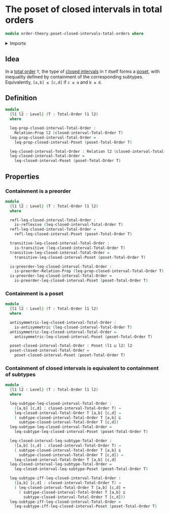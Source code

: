 # The poset of closed intervals in total orders

```agda
module order-theory.poset-closed-intervals-total-orders where
```

<details><summary>Imports</summary>

```agda
open import foundation.binary-relations
open import foundation.dependent-pair-types
open import foundation.logical-equivalences
open import foundation.subtypes
open import foundation.universe-levels

open import order-theory.closed-intervals-total-orders
open import order-theory.poset-closed-intervals-posets
open import order-theory.posets
open import order-theory.preorders
open import order-theory.total-orders
```

</details>

## Idea

In a [total order](order-theory.total-orders.md) `T`, the type of
[closed intervals](order-theory.closed-intervals-total-orders.md) in `T` itself
forms a [poset](order-theory.posets.md), with inequality defined by containment
of the corresponding subtypes. Equivalently, `[a,b] ≤ [c,d]` if `c ≤ a` and
`b ≤ d`.

## Definition

```agda
module _
  {l1 l2 : Level} (T : Total-Order l1 l2)
  where

  leq-prop-closed-interval-Total-Order :
    Relation-Prop l2 (closed-interval-Total-Order T)
  leq-prop-closed-interval-Total-Order =
    leq-prop-closed-interval-Poset (poset-Total-Order T)

  leq-closed-interval-Total-Order : Relation l2 (closed-interval-Total-Order T)
  leq-closed-interval-Total-Order =
    leq-closed-interval-Poset (poset-Total-Order T)
```

## Properties

### Containment is a preorder

```agda
module _
  {l1 l2 : Level} (T : Total-Order l1 l2)
  where

  refl-leq-closed-interval-Total-Order :
    is-reflexive (leq-closed-interval-Total-Order T)
  refl-leq-closed-interval-Total-Order =
    refl-leq-closed-interval-Poset (poset-Total-Order T)

  transitive-leq-closed-interval-Total-Order :
    is-transitive (leq-closed-interval-Total-Order T)
  transitive-leq-closed-interval-Total-Order =
    transitive-leq-closed-interval-Poset (poset-Total-Order T)

  is-preorder-leq-closed-interval-Total-Order :
    is-preorder-Relation-Prop (leq-prop-closed-interval-Total-Order T)
  is-preorder-leq-closed-interval-Total-Order =
    is-preorder-leq-closed-interval-Poset (poset-Total-Order T)
```

### Containment is a poset

```agda
module _
  {l1 l2 : Level} (T : Total-Order l1 l2)
  where

  antisymmetric-leq-closed-interval-Total-Order :
    is-antisymmetric (leq-closed-interval-Total-Order T)
  antisymmetric-leq-closed-interval-Total-Order =
    antisymmetric-leq-closed-interval-Poset (poset-Total-Order T)

  poset-closed-interval-Total-Order : Poset (l1 ⊔ l2) l2
  poset-closed-interval-Total-Order =
    poset-closed-interval-Poset (poset-Total-Order T)
```

### Containment of closed intervals is equivalent to containment of subtypes

```agda
module _
  {l1 l2 : Level} (T : Total-Order l1 l2)
  where

  leq-subtype-leq-closed-interval-Total-Order :
    ([a,b] [c,d] : closed-interval-Total-Order T) →
    leq-closed-interval-Total-Order T [a,b] [c,d] →
    ( subtype-closed-interval-Total-Order T [a,b] ⊆
      subtype-closed-interval-Total-Order T [c,d])
  leq-subtype-leq-closed-interval-Total-Order =
    leq-subtype-leq-closed-interval-Poset (poset-Total-Order T)

  leq-closed-interval-leq-subtype-Total-Order :
    ([a,b] [c,d] : closed-interval-Total-Order T) →
    ( subtype-closed-interval-Total-Order T [a,b] ⊆
      subtype-closed-interval-Total-Order T [c,d]) →
    leq-closed-interval-Total-Order T [a,b] [c,d]
  leq-closed-interval-leq-subtype-Total-Order =
    leq-closed-interval-leq-subtype-Poset (poset-Total-Order T)

  leq-subtype-iff-leq-closed-interval-Total-Order :
    ([a,b] [c,d] : closed-interval-Total-Order T) →
    ( leq-closed-interval-Total-Order T [a,b] [c,d] ↔
      ( subtype-closed-interval-Total-Order T [a,b] ⊆
        subtype-closed-interval-Total-Order T [c,d]))
  leq-subtype-iff-leq-closed-interval-Total-Order =
    leq-subtype-iff-leq-closed-interval-Poset (poset-Total-Order T)
```
